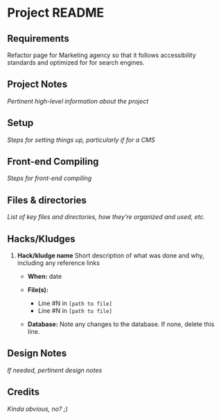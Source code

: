 # Project README

## Requirements
Refactor page for Marketing agency so that it follows accessibility standards and optimized for for search engines.

## Project Notes
_Pertinent high-level information about the project_


## Setup
_Steps for setting things up, particularly if for a CMS_

## Front-end Compiling
_Steps for front-end compiling_

## Files & directories
_List of key files and directories, how they're organized and used, etc._

## Hacks/Kludges

1. **Hack/kludge name**
    Short description of what was done and why, including any reference links

    - **When:** date
    - **File(s):**

      - Line #N in `[path to file]`
      - Line #N in `[path to file]`
          
    - **Database:** Note any changes to the database. If none, delete this line.


## Design Notes
_If needed, pertinent design notes_


## Credits
_Kinda obvious, no? ;)_
